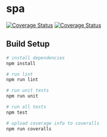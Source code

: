 # spa
<a href='https://travis-ci.org/CoffeeWorm/spa.svg?branch=master'><img src='https://travis-ci.org/CoffeeWorm/spa.svg?branch=master' alt='Coverage Status' /></a> <a href='https://coveralls.io/github/CoffeeWorm/spa?branch=master'><img src='https://coveralls.io/repos/github/CoffeeWorm/spa/badge.svg?branch=master' alt='Coverage Status' /></a>
## Build Setup

``` bash
# install dependencies
npm install

# run lint
npm run lint

# run unit tests
npm run unit

# run all tests
npm test

# upload coverage info to coveralls
npm run coveralls
```

